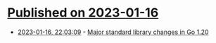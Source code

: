 # [Published on 2023-01-16](index.md)

* [2023-01-16, 22:03:09](https://lobste.rs/s/kj74hc/major_standard_library_changes_go_1_20) - [Major standard library changes in Go 1.20](https://blog.carlmjohnson.net/post/2023/golang-120-arenas-errors-responsecontroller/)
